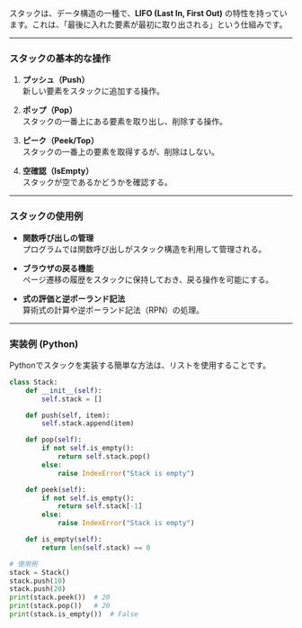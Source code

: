 スタックは、データ構造の一種で、**LIFO (Last In, First Out)** の特性を持っています。これは、「最後に入れた要素が最初に取り出される」という仕組みです。

---

### スタックの基本的な操作

1. **プッシュ（Push）**  
   新しい要素をスタックに追加する操作。

2. **ポップ（Pop）**  
   スタックの一番上にある要素を取り出し、削除する操作。

3. **ピーク（Peek/Top）**  
   スタックの一番上の要素を取得するが、削除はしない。

4. **空確認（IsEmpty）**  
   スタックが空であるかどうかを確認する。

---

### スタックの使用例

- **関数呼び出しの管理**  
  プログラムでは関数呼び出しがスタック構造を利用して管理される。
- **ブラウザの戻る機能**  
  ページ遷移の履歴をスタックに保持しておき、戻る操作を可能にする。

- **式の評価と逆ポーランド記法**  
  算術式の計算や逆ポーランド記法（RPN）の処理。

---

### 実装例 (Python)

Pythonでスタックを実装する簡単な方法は、リストを使用することです。

```python
class Stack:
    def __init__(self):
        self.stack = []

    def push(self, item):
        self.stack.append(item)

    def pop(self):
        if not self.is_empty():
            return self.stack.pop()
        else:
            raise IndexError("Stack is empty")

    def peek(self):
        if not self.is_empty():
            return self.stack[-1]
        else:
            raise IndexError("Stack is empty")

    def is_empty(self):
        return len(self.stack) == 0

# 使用例
stack = Stack()
stack.push(10)
stack.push(20)
print(stack.peek())  # 20
print(stack.pop())   # 20
print(stack.is_empty())  # False
```
